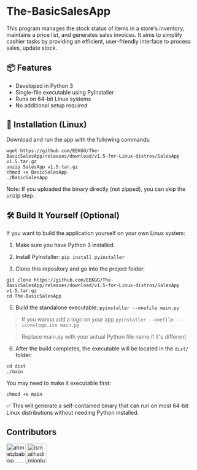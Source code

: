 # The-BasicSalesApp
This program manages the stock status of items in a store's inventory, maintains a price list, and generates sales invoices. It aims to simplify cashier tasks by providing an efficient, user-friendly interface to process sales, update stock.

## 📦 Features

- Developed in Python 3
- Single-file executable using PyInstaller
- Runs on 64-bit Linux systems
- No additional setup required

## 🚀 Installation (Linux)

Download and run the app with the following commands:

```
wget https://github.com/EEKGG/The-BasicSalesApp/releases/download/v1.5-for-Linux-distros/SalesApp v1.5.tar.gz
unzip SalesApp v1.5.tar.gz
chmod +x BasicSalesApp
./BasicSalesApp
```


Note: If you uploaded the binary directly (not zipped), you can skip the unzip step.

## 🛠️ Build It Yourself (Optional)

If you want to build the application yourself on your own Linux system:

1. Make sure you have Python 3 installed.

2. Install PyInstaller:
`pip install pyinstaller`

3. Clone this repository and go into the project folder:
```
git clone https://github.com/EEKGG/The-BasicSalesApp/releases/download/v1.5-for-Linux-distros/SalesApp v1.5.tar.gz
cd The-BasicSalesApp
```

5. Build the standalone executable: 
`pyinstaller --onefile main.py`

> If you wanna add a logo on your app
`pyinstaller --onefile --icon=logo.ico main.py`

> Replace main.py with your actual Python file name if it's different

6. After the build completes, the executable will be located in the `dist/` folder:
```
cd dist
./main
```
You may need to make it executable first:

`chmod +x main`

✅ This will generate a self-contained binary that can run on most 64-bit Linux distributions without needing Python installed.

## Contributors

<a href="https://github.com/ahmetzbaboo">
  <img src="https://avatars.githubusercontent.com/ahmetzbaboo?v=4" width="50px" alt="ahmetzbaboo"/>
</a>
<a href="https://github.com/ismailhadimioglu">
  <img src="https://avatars.githubusercontent.com/ismailhadimioglu?v=4" width="50px" alt="ismailhadimioglu"/>
</a>


